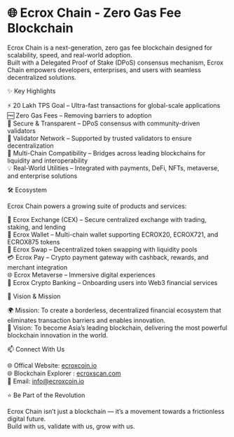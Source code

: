 # 🌐 Ecrox Chain - Zero Gas Fee Blockchain

Ecrox Chain is a next-generation, zero gas fee blockchain designed for scalability, speed, and real-world adoption.  
Built with a Delegated Proof of Stake (DPoS) consensus mechanism, Ecrox Chain empowers developers, enterprises, and users with seamless decentralized solutions.


✨ Key Highlights

⚡ 20 Lakh TPS Goal – Ultra-fast transactions for global-scale applications  
🆓 Zero Gas Fees – Removing barriers to adoption  
🔐 Secure & Transparent – DPoS consensus with community-driven validators  
🤝 Validator Network – Supported by trusted validators to ensure decentralization  
🔄 Multi-Chain Compatibility – Bridges across leading blockchains for liquidity and interoperability  
💡 Real-World Utilities – Integrated with payments, DeFi, NFTs, metaverse, and enterprise solutions  


🛠️ Ecosystem

Ecrox Chain powers a growing suite of products and services:

💱 Ecrox Exchange (CEX) – Secure centralized exchange with trading, staking, and lending  
👛 Ecrox Wallet – Multi-chain wallet supporting ECROX20, ECROX721, and ECROX875 tokens  
🔄 Ecrox Swap – Decentralized token swapping with liquidity pools  
💳 Ecrox Pay – Crypto payment gateway with cashback, rewards, and merchant integration  
🌐 Ecrox Metaverse – Immersive digital experiences  
🏦 Ecrox Crypto Banking – Onboarding users into Web3 financial services  



🎯 Vision & Mission

🌍 Mission: To create a borderless, decentralized financial ecosystem that eliminates transaction barriers and enables innovation.  
🚀 Vision: To become Asia’s leading blockchain, delivering the most powerful blockchain innovation in the world.  



📫 Connect With Us

🌐 Offical Website: [ecroxcoin.io](https://ecroxcoin.io)  
🌐 Blockchain Explorer : [ecroxscan.com](https://ecroxscan.com)  
📧 Email: info@ecroxcoin.io  



⭐ Be Part of the Revolution

Ecrox Chain isn’t just a blockchain — it’s a movement towards a frictionless digital future.  
Build with us, validate with us, grow with us.  
